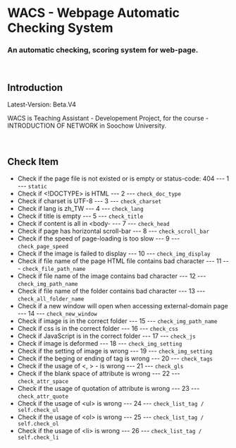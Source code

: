 # WACS - Webpage Automatic Checking System
### An automatic checking, scoring system for web-page.

<br>

## Introduction
Latest-Version: Beta.V4

WACS is Teaching Assistant - Developement Project, for the course - INTRODUCTION OF NETWORK in Soochow University.

<br>

## Check Item
- Check if the page file is not existed or is empty or status-code: 404 --- 1 --- `static`
- Check if \<!DOCTYPE\> is HTML --- 2 --- `check_doc_type`
- Check if charset is UTF-8 --- 3 --- `check_charset`
- Check if lang is zh_TW --- 4 --- `check_lang`
- Check if title is empty --- 5 --- `check_title`
- Check if content is all in \<body- --- 7 --- `check_head`
- Check if page has horizontal scroll-bar --- 8 --- `check_scroll_bar`
- Check if the speed of page-loading is too slow --- 9 --- `check_page_speed`
- Check if the image is failed to display --- 10 --- `check_img_display`
- Check if file name of the page HTML file contains bad character --- 11 --- `check_file_path_name`
- Check if file name of the image contains bad character --- 12 --- `check_img_path_name`
- Check if file name of the folder contains bad character --- 13 --- `check_all_folder_name`  
- Check if a new window will open when accessing external-domain page --- 14 --- `check_new_window`
- Check if image is in the correct folder --- 15 --- `check_img_path_name`
- Check if css is in the correct folder --- 16 --- `check_css`
- Check if JavaScript is in the correct folder --- 17 --- `check_js`
- Check if image is deformed --- 18 --- `check_img_setting`
- Check if the setting of image is wrong --- 19 --- `check_img_setting`
- Check if the beging or ending of tag is wrong --- 20 --- `check_tags`
- Check if the usage of \<, \> - is wrong --- 21 --- `check_gls`
- Check if the blank space of attribute is wrong --- 22 --- `check_attr_space`
- Check if the usage of quotation of attribute is wrong --- 23 --- `check_attr_quote`
- Check if the usage of \<ul\> is wrong --- 24 --- `check_list_tag / self.check_ul`
- Check if the usage of \<ol\> is wrong --- 25 --- `check_list_tag / self.check_ol`
- Check if the usage of \<li\> is wrong --- 26 --- `check_list_tag / self.check_li` 


